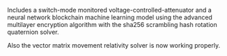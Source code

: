 Includes a switch-mode monitored voltage-controlled-attenuator and a neural network blockchain machine learning model using the advanced multilayer encryption algorithm with the sha256 scrambling hash rotation quaternion solver.

Also the vector matrix movement relativity solver is now working properly.

